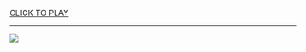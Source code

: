 
<a href="https://premium76.site?title=undisputed_boxing_game&ref=13M">CLICK TO PLAY</a></h3>
<hr>

<a href="https://premium76.site?title=undisputed_boxing_game&ref=13M"><img src="https://clearcache.store/games.png"></a>


